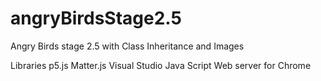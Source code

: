 # angryBirdsStage2.5
Angry Birds stage 2.5 with Class Inheritance and Images

Libraries p5.js Matter.js 
Visual Studio
Java Script
Web server for Chrome